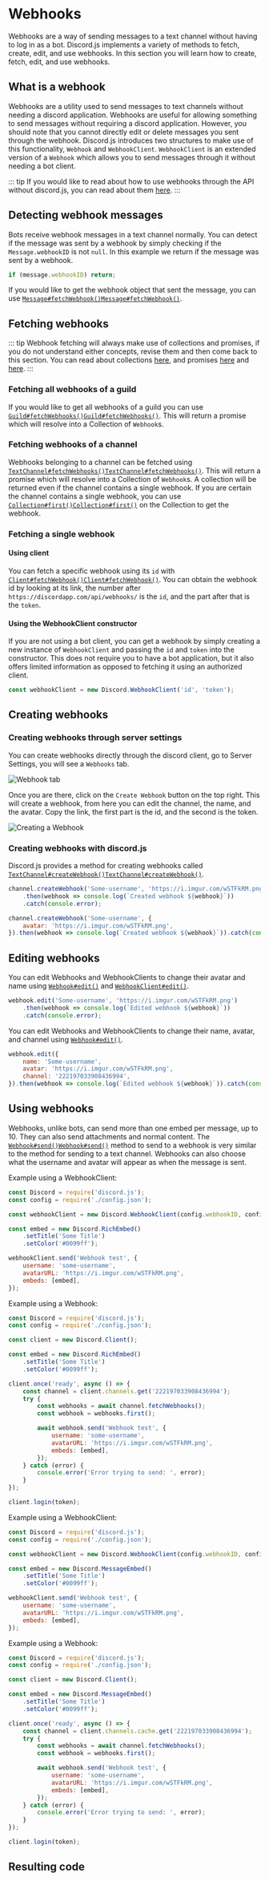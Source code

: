 # Webhooks

Webhooks are a way of sending messages to a text channel without having to log in as a bot. Discord.js implements a variety of methods to fetch, create, edit, and use webhooks. In this section you will learn how to create, fetch, edit, and use webhooks.

## What is a webhook

Webhooks are a utility used to send messages to text channels without needing a discord application. Webhooks are useful for allowing something to send messages without requiring a discord application. However, you should note that you cannot directly edit or delete messages you sent through the webhook. Discord.js introduces two structures to make use of this functionality, `Webhook` and `WebhookClient`. `WebhookClient` is an extended version of a `Webhook` which allows you to send messages through it without needing a bot client.

::: tip
If you would like to read about how to use webhooks through the API without discord.js, you can read about them [here](https://discordapp.com/developers/docs/resources/webhook).
:::

## Detecting webhook messages

Bots receive webhook messages in a text channel normally. You can detect if the message was sent by a webhook by simply checking if the `Message.webhookID` is not `null`. In this example we return if the message was sent by a webhook.

```js
if (message.webhookID) return;
```

If you would like to get the webhook object that sent the message, you can use <branch version="11.x" inline>[`Message#fetchWebhook()`](https://discord.js.org/#/docs/main/v11/class/Message?scrollTo=fetchWebhook)</branch><branch version="12.x" inline>[`Message#fetchWebhook()`](https://discord.js.org/#/docs/main/stable/class/Message?scrollTo=fetchWebhook)</branch>.

## Fetching webhooks

::: tip
Webhook fetching will always make use of collections and promises, if you do not understand either concepts, revise them and then come back to this section.  You can read about collections [here](/additional-info/collections.md), and promises [here](/additional-info/async-await.md) and [here](https://developer.mozilla.org/en-US/docs/Web/JavaScript/Guide/Using_promises).
:::

### Fetching all webhooks of a guild

If you would like to get all webhooks of a guild you can use <branch version="11.x" inline>[`Guild#fetchWebhooks()`](https://discord.js.org/#/docs/main/v11/class/Guild?scrollTo=fetchWebhooks)</branch><branch version="12.x" inline>[`Guild#fetchWebhooks()`](https://discord.js.org/#/docs/main/stable/class/Guild?scrollTo=fetchWebhooks)</branch>. This will return a promise which will resolve into a Collection of `Webhook`s.

### Fetching webhooks of a channel

Webhooks belonging to a channel can be fetched using <branch version="11.x" inline>[`TextChannel#fetchWebhooks()`](https://discord.js.org/#/docs/main/v11/class/TextChannel?scrollTo=fetchWebhooks)</branch><branch version="12.x" inline>[`TextChannel#fetchWebhooks()`](https://discord.js.org/#/docs/main/stable/class/TextChannel?scrollTo=fetchWebhooks)</branch>. This will return a promise which will resolve into a Collection of `Webhook`s. A collection will be returned even if the channel contains a single webhook. If you are certain the channel contains a single webhook, you can use <branch version="11.x" inline>[`Collection#first()`](https://discord.js.org/#/docs/main/v11/class/Collection?scrollTo=first)</branch><branch version="12.x" inline>[`Collection#first()`](https://discord.js.org/#/docs/collection/stable/class/Collection?scrollTo=first)</branch> on the Collection to get the webhook.

### Fetching a single webhook

#### Using client

You can fetch a specific webhook using its `id` with <branch version="11.x" inline>[`Client#fetchWebhook()`](https://discord.js.org/#/docs/main/v11/class/Client?scrollTo=fetchWebhook)</branch><branch version="12.x" inline>[`Client#fetchWebhook()`](https://discord.js.org/#/docs/main/stable/class/Client?scrollTo=fetchWebhook)</branch>. You can obtain the webhook id by looking at its link, the number after `https://discordapp.com/api/webhooks/` is the `id`, and the part after that is the `token`.

#### Using the WebhookClient constructor

If you are not using a bot client, you can get a webhook by simply creating a new instance of `WebhookClient` and passing the `id` and `token` into the constructor. This does not require you to have a bot application, but it also offers limited information as opposed to fetching it using an authorized client.

```js
const webhookClient = new Discord.WebhookClient('id', 'token');
```

## Creating webhooks

### Creating webhooks through server settings

You can create webhooks directly through the discord client, go to Server Settings, you will see a `Webhooks` tab.

![Webhook tab](~@/images/creating-webhooks-1.png)

Once you are there, click on the `Create Webhook` button on the top right. This will create a webhook, from here you can edit the channel, the name, and the avatar. Copy the link, the first part is the id, and the second is the token.

![Creating a Webhook](~@/images/creating-webhooks-2.png)

### Creating webhooks with discord.js


Discord.js provides a method for creating webhooks called <branch version="11.x" inline>[`TextChannel#createWebhook()`](https://discord.js.org/#/docs/main/v11/class/TextChannel?scrollTo=createWebhook)</branch><branch version="12.x" inline>[`TextChannel#createWebhook()`](https://discord.js.org/#/docs/main/stable/class/TextChannel?scrollTo=createWebhook)</branch>.

<branch version="11.x">

```js
channel.createWebhook('Some-username', 'https://i.imgur.com/wSTFkRM.png')
	.then(webhook => console.log(`Created webhook ${webhook}`))
	.catch(console.error);
```

</branch>
<branch version="12.x">

```js
channel.createWebhook('Some-username', {
	avatar: 'https://i.imgur.com/wSTFkRM.png',
}).then(webhook => console.log(`Created webhook ${webhook}`)).catch(console.error);
```

</branch>

## Editing webhooks

<branch version="11.x">

You can edit Webhooks and WebhookClients to change their avatar and name using [`Webhook#edit()`](https://discord.js.org/#/docs/main/v11/class/Webhook?scrollTo=edit) and [`WebhookClient#edit()`](https://discord.js.org/#/docs/main/v11/class/WebhookClient?scrollTo=edit).

```js
webhook.edit('Some-username', 'https://i.imgur.com/wSTFkRM.png')
	.then(webhook => console.log(`Edited webhook ${webhook}`))
	.catch(console.error);
```

</branch>
<branch version="12.x">

You can edit Webhooks and WebhookClients to change their name, avatar, and channel using [`Webhook#edit()`](https://discord.js.org/#/docs/main/stable/class/Webhook?scrollTo=edit).

```js
webhook.edit({
	name: 'Some-username',
	avatar: 'https://i.imgur.com/wSTFkRM.png',
	channel: '222197033908436994',
}).then(webhook => console.log(`Edited webhook ${webhook}`)).catch(console.error);
```

</branch>

## Using webhooks

Webhooks, unlike bots, can send more than one embed per message, up to 10. They can also send attachments and normal content. The <branch version="11.x" inline> [`Webhook#send()`](https://discord.js.org/#/docs/main/v11/class/Webhook?scrollTo=send)</branch><branch version="12.x" inline>[`Webhook#send()`](https://discord.js.org/#/docs/main/stable/class/Webhook?scrollTo=send)</branch> method to send to a webhook is very similar to the method for sending to a text channel. Webhooks can also choose what the username and avatar will appear as when the message is sent.

<branch version="11.x">

Example using a WebhookClient:

```js
const Discord = require('discord.js');
const config = require('./config.json');

const webhookClient = new Discord.WebhookClient(config.webhookID, config.webhookToken);

const embed = new Discord.RichEmbed()
	.setTitle('Some Title')
	.setColor('#0099ff');

webhookClient.send('Webhook test', {
	username: 'some-username',
	avatarURL: 'https://i.imgur.com/wSTFkRM.png',
	embeds: [embed],
});
```

Example using a Webhook:

```js
const Discord = require('discord.js');
const config = require('./config.json');

const client = new Discord.Client();

const embed = new Discord.RichEmbed()
	.setTitle('Some Title')
	.setColor('#0099ff');

client.once('ready', async () => {
	const channel = client.channels.get('222197033908436994');
	try {
		const webhooks = await channel.fetchWebhooks();
		const webhook = webhooks.first();

		await webhook.send('Webhook test', {
			username: 'some-username',
			avatarURL: 'https://i.imgur.com/wSTFkRM.png',
			embeds: [embed],
		});
	} catch (error) {
		console.error('Error trying to send: ', error);
	}
});

client.login(token);
```

</branch>
<branch version="12.x">

Example using a WebhookClient:

```js
const Discord = require('discord.js');
const config = require('./config.json');

const webhookClient = new Discord.WebhookClient(config.webhookID, config.webhookToken);

const embed = new Discord.MessageEmbed()
	.setTitle('Some Title')
	.setColor('#0099ff');

webhookClient.send('Webhook test', {
	username: 'some-username',
	avatarURL: 'https://i.imgur.com/wSTFkRM.png',
	embeds: [embed],
});
```

Example using a Webhook:

```js
const Discord = require('discord.js');
const config = require('./config.json');

const client = new Discord.Client();

const embed = new Discord.MessageEmbed()
	.setTitle('Some Title')
	.setColor('#0099ff');

client.once('ready', async () => {
	const channel = client.channels.cache.get('222197033908436994');
	try {
		const webhooks = await channel.fetchWebhooks();
		const webhook = webhooks.first();

		await webhook.send('Webhook test', {
			username: 'some-username',
			avatarURL: 'https://i.imgur.com/wSTFkRM.png',
			embeds: [embed],
		});
	} catch (error) {
		console.error('Error trying to send: ', error);
	}
});

client.login(token);
```
</branch>

## Resulting code

<resulting-code/>
